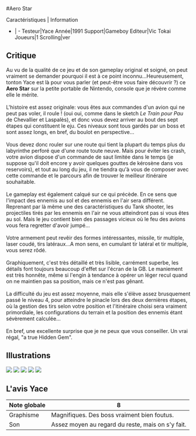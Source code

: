 #Aero Star

Caractéristiques | Information
- | -
Testeur|Yace
Année|1991
Support|Gameboy
Editeur|Vic Tokai
Joueurs|1
Scrolling|ver

## Critique
Au vu de la qualité de ce jeu et de son gameplay original et soigné, on peut vraiment se demander pourquoi il est à ce point inconnu...Heureusement, tonton Yace est là pour vous parler (et peut-être vous faire découvrir ?) ce <b>Aero Star</b> sur la petite portable de Nintendo, console que je révère comme elle le mérite.<br/><br/>L'histoire est assez originale: vous êtes aux commandes d'un avion qui ne peut pas voler, il roule ! (oui oui, comme dans le sketch <i>Le Train pour Pau</i> de Chevallier et Laspalès), et donc vous devez arriver au bout des sept étapes qui constituent le eju. Ces niveaux sont tous gardés par un boss et sont assez longs, en bref, du boulot en perspective...<br/><br/>Vous devez donc rouler sur une route qui tient la plupart du temps plus du labyrinthe perforé que d'une route toute neuve. Mais pour éviter les crash, votre avion dispose d'un commande de saut limitée dans le temps (je suppose qu'il doit encore y avoir quelques gouttes de kérosène dans vos reservoirs), et tout au long du jeu, il ne tiendra qu'à vous de composer avec cette commande et le parcours afin de trouver le meilleur itinéraire souhaitable.<br/><br/>Le gameplay est également calqué sur ce qui précède. En ce sens que l'impact des ennemis au sol et des ennemis en l'air sera différent. Reprenant par là même une des caractéristiques du Tank shooter, les projectiles tirés par les ennemis en l'air ne vous atteindront pas si vous êtes au sol. Mais le jeu contient bien des passages vicieux où le feu des avions vous fera regretter d'avoir jumpé...<br/><br/>Votre armement peut revêir des formes intéressantes, missile, tir multiple, laser coudé, tirs latéraux...A mon sens, en cumulant tir latéral et tir multiple, vous serez rôdé.<br/><br/>Graphiquement, c'est très détaillé et très lisible, carrément superbe, les détails font toujours beaucoup d'effet sur l'écran de la GB. Le maniement est très honnête, même si l'engin à tendance à opérer un léger recul quand on ne maintien pas sa position, mais ce n'est pas gênant.<br/><br/>La difficulté du jeu est assez moyenne, mais elle s'élève assez brusquement passé le niveau 4, pour atteindre le pinacle lors des deux dernières étapes, où la gestion des tirs selon votre position et l'itinéraire choisi sera vraiment primordiale, les configurations du terrain et la position des ennemis étant sévèrement calculée...<br/><br/>En bref, une excellente surprise que je ne peux que vous conseiller. Un vrai régal, "a true Hidden Gem".<br/>

## Illustrations
![](http://www.shmup.com/images/thumbs/img_fiche_1_968.bmp)
![](http://www.shmup.com/images/thumbs/img_fiche_2_968.bmp)
![](http://www.shmup.com/images/thumbs/img_fiche_3_968.bmp)
![](http://www.shmup.com/images/thumbs/img_fiche_4_968.bmp)
![](http://www.shmup.com/images/thumbs/)

## L'avis Yace
Note globale|8
-|-
Graphisme|Magnifiques. Des boss vraiment bien foutus.
Son|Assez moyen au regard du reste, mais on s'y fait. 

